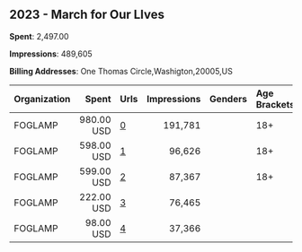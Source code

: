 ## 2023 - March for Our LIves 
**Spent**: 2,497.00

**Impressions**: 489,605

**Billing Addresses**: One Thomas Circle,Washigton,20005,US

|Organization|Spent|Urls|Impressions|Genders|Age Brackets|Country Codes|
|:---|---:|:---|---:|:---|:---|:---|
|FOGLAMP|980.00 USD|[0](https://www.snap.com/political-ads/asset/b1d286cd794a1e1922e480c6f1e6e51235fe57b4985bde1e326754531ca6043f?mediaType=mp4)|191,781||18+|united states|
|FOGLAMP|598.00 USD|[1](https://www.snap.com/political-ads/asset/b1d286cd794a1e1922e480c6f1e6e51235fe57b4985bde1e326754531ca6043f?mediaType=mp4)|96,626||18+|united states|
|FOGLAMP|599.00 USD|[2](https://www.snap.com/political-ads/asset/b1d286cd794a1e1922e480c6f1e6e51235fe57b4985bde1e326754531ca6043f?mediaType=mp4)|87,367||18+|united states|
|FOGLAMP|222.00 USD|[3](https://www.snap.com/political-ads/asset/b1d286cd794a1e1922e480c6f1e6e51235fe57b4985bde1e326754531ca6043f?mediaType=mp4)|76,465|||united states|
|FOGLAMP|98.00 USD|[4](https://www.snap.com/political-ads/asset/b1d286cd794a1e1922e480c6f1e6e51235fe57b4985bde1e326754531ca6043f?mediaType=mp4)|37,366|||united states|
